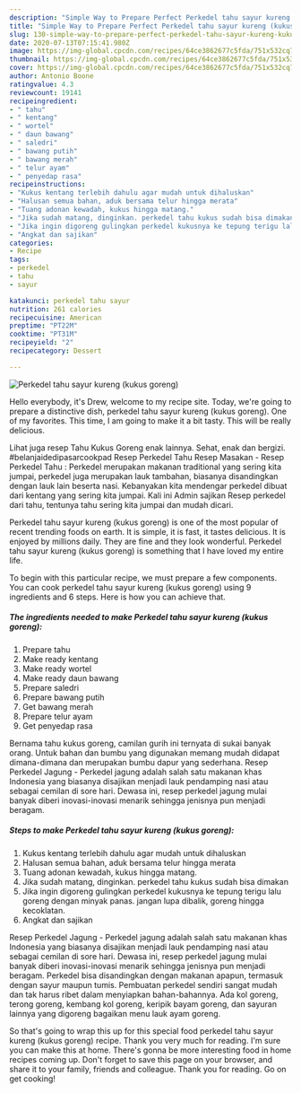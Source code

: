 ```yaml
---
description: "Simple Way to Prepare Perfect Perkedel tahu sayur kureng (kukus goreng)"
title: "Simple Way to Prepare Perfect Perkedel tahu sayur kureng (kukus goreng)"
slug: 130-simple-way-to-prepare-perfect-perkedel-tahu-sayur-kureng-kukus-goreng
date: 2020-07-13T07:15:41.980Z
image: https://img-global.cpcdn.com/recipes/64ce3862677c5fda/751x532cq70/perkedel-tahu-sayur-kureng-kukus-goreng-foto-resep-utama.jpg
thumbnail: https://img-global.cpcdn.com/recipes/64ce3862677c5fda/751x532cq70/perkedel-tahu-sayur-kureng-kukus-goreng-foto-resep-utama.jpg
cover: https://img-global.cpcdn.com/recipes/64ce3862677c5fda/751x532cq70/perkedel-tahu-sayur-kureng-kukus-goreng-foto-resep-utama.jpg
author: Antonio Boone
ratingvalue: 4.3
reviewcount: 19141
recipeingredient:
- " tahu"
- " kentang"
- " wortel"
- " daun bawang"
- " saledri"
- " bawang putih"
- " bawang merah"
- " telur ayam"
- " penyedap rasa"
recipeinstructions:
- "Kukus kentang terlebih dahulu agar mudah untuk dihaluskan"
- "Halusan semua bahan, aduk bersama telur hingga merata"
- "Tuang adonan kewadah, kukus hingga matang."
- "Jika sudah matang, dinginkan. perkedel tahu kukus sudah bisa dimakan"
- "Jika ingin digoreng gulingkan perkedel kukusnya ke tepung terigu lalu goreng dengan minyak panas. jangan lupa dibalik, goreng hingga kecoklatan."
- "Angkat dan sajikan"
categories:
- Recipe
tags:
- perkedel
- tahu
- sayur

katakunci: perkedel tahu sayur 
nutrition: 261 calories
recipecuisine: American
preptime: "PT22M"
cooktime: "PT31M"
recipeyield: "2"
recipecategory: Dessert

---
```



![Perkedel tahu sayur kureng (kukus goreng)](https://img-global.cpcdn.com/recipes/64ce3862677c5fda/751x532cq70/perkedel-tahu-sayur-kureng-kukus-goreng-foto-resep-utama.jpg)

Hello everybody, it's Drew, welcome to my recipe site. Today, we're going to prepare a distinctive dish, perkedel tahu sayur kureng (kukus goreng). One of my favorites. This time, I am going to make it a bit tasty. This will be really delicious.

Lihat juga resep Tahu Kukus Goreng enak lainnya. Sehat, enak dan bergizi. #belanjaidedipasarcookpad Resep Perkedel Tahu Resep Masakan - Resep Perkedel Tahu : Perkedel merupakan makanan traditional yang sering kita jumpai, perkedel juga merupakan lauk tambahan, biasanya disandingkan dengan lauk lain beserta nasi. Kebanyakan kita mendengar perkedel dibuat dari kentang yang sering kita jumpai. Kali ini Admin sajikan Resep perkedel dari tahu, tentunya tahu sering kita jumpai dan mudah dicari.

Perkedel tahu sayur kureng (kukus goreng) is one of the most popular of recent trending foods on earth. It is simple, it is fast, it tastes delicious. It is enjoyed by millions daily. They are fine and they look wonderful. Perkedel tahu sayur kureng (kukus goreng) is something that I have loved my entire life.


To begin with this particular recipe, we must prepare a few components. You can cook perkedel tahu sayur kureng (kukus goreng) using 9 ingredients and 6 steps. Here is how you can achieve that.

<!--inarticleads1-->

##### The ingredients needed to make Perkedel tahu sayur kureng (kukus goreng):

1. Prepare  tahu
1. Make ready  kentang
1. Make ready  wortel
1. Make ready  daun bawang
1. Prepare  saledri
1. Prepare  bawang putih
1. Get  bawang merah
1. Prepare  telur ayam
1. Get  penyedap rasa


Bernama tahu kukus goreng, camilan gurih ini ternyata di sukai banyak orang. Untuk bahan dan bumbu yang digunakan memang mudah didapat dimana-dimana dan merupakan bumbu dapur yang sederhana. Resep Perkedel Jagung - Perkedel jagung adalah salah satu makanan khas Indonesia yang biasanya disajikan menjadi lauk pendamping nasi atau sebagai cemilan di sore hari. Dewasa ini, resep perkedel jagung mulai banyak diberi inovasi-inovasi menarik sehingga jenisnya pun menjadi beragam. 

<!--inarticleads2-->

##### Steps to make Perkedel tahu sayur kureng (kukus goreng):

1. Kukus kentang terlebih dahulu agar mudah untuk dihaluskan
1. Halusan semua bahan, aduk bersama telur hingga merata
1. Tuang adonan kewadah, kukus hingga matang.
1. Jika sudah matang, dinginkan. perkedel tahu kukus sudah bisa dimakan
1. Jika ingin digoreng gulingkan perkedel kukusnya ke tepung terigu lalu goreng dengan minyak panas. jangan lupa dibalik, goreng hingga kecoklatan.
1. Angkat dan sajikan


Resep Perkedel Jagung - Perkedel jagung adalah salah satu makanan khas Indonesia yang biasanya disajikan menjadi lauk pendamping nasi atau sebagai cemilan di sore hari. Dewasa ini, resep perkedel jagung mulai banyak diberi inovasi-inovasi menarik sehingga jenisnya pun menjadi beragam. Perkedel bisa disandingkan dengan makanan apapun, termasuk dengan sayur maupun tumis. Pembuatan perkedel sendiri sangat mudah dan tak harus ribet dalam menyiapkan bahan-bahannya. Ada kol goreng, terong goreng, kembang kol goreng, keripik bayam goreng, dan sayuran lainnya yang digoreng bagaikan menu lauk ayam goreng. 

So that's going to wrap this up for this special food perkedel tahu sayur kureng (kukus goreng) recipe. Thank you very much for reading. I'm sure you can make this at home. There's gonna be more interesting food in home recipes coming up. Don't forget to save this page on your browser, and share it to your family, friends and colleague. Thank you for reading. Go on get cooking!
